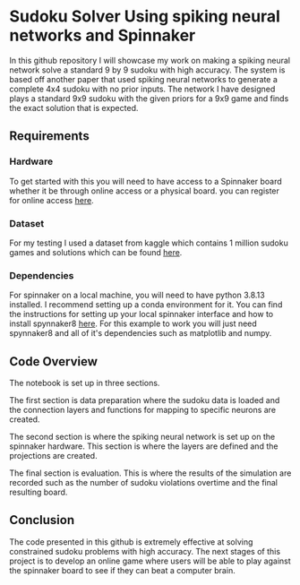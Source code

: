 # Sudoku Solver Using spiking neural networks and Spinnaker

In this github repository I will showcase my work on making a spiking neural network solve a standard 9 by 9 sudoku with high accuracy. The system is based off another paper that used spiking neural networks to generate a complete 4x4 sudoku with no prior inputs. The network I have designed plays a standard 9x9 sudoku with the given priors for a 9x9 game and finds the exact solution that is expected.

## Requirements

### Hardware

To get started with this you will need to have access to a Spinnaker board whether it be through online access or a physical board. you can register for online access [here](https://iam.ebrains.eu/auth/realms/hbp/protocol/openid-connect/registrations?response_type=code&client_id=xwiki&redirect_uri=https://wiki.ebrains.eu).

### Dataset

For my testing I used a dataset from kaggle which contains 1 million sudoku games and solutions which can be found [here](https://www.kaggle.com/datasets/bryanpark/sudoku).

### Dependencies

For spinnaker on a local machine, you will need to have python 3.8.13 installed. I recommend setting up a conda environment for it. You can find the instructions for setting up your local spinnaker interface and how to install spynnaker8 [here](https://spinnakermanchester.github.io/spynnaker/4.0.0/PyNNOnSpinnakerInstall.html). For this example to work you will just need spynnaker8 and all of it's dependencies such as matplotlib and numpy.

## Code Overview

The notebook is set up in three sections.

The first section is data preparation where the sudoku data is loaded and the connection layers and functions for mapping to specific neurons are created.

The second section is where the spiking neural network is set up on the spinnaker hardware. This section is where the layers are defined and the projections are created.

The final section is evaluation. This is where the results of the simulation are recorded such as the number of sudoku violations overtime and the final resulting board.

## Conclusion

The code presented in this github is extremely effective at solving constrained sudoku problems with high accuracy. The next stages of this project is to develop an online game where users will be able to play against the spinnaker board to see if they can beat a computer brain.
